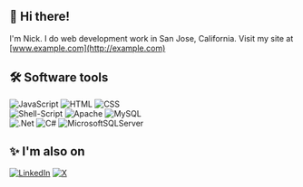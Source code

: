 <!-- profile 10 -->
## 👋 Hi there!

I'm Nick.  I do web development work in San Jose, California.  Visit my site at [www.example.com](http://example.com)

## 🛠 Software tools     

![JavaScript](https://img.shields.io/badge/javascript-%23323330.svg?style=for-the-badge&logo=javascript&logoColor=%23F7DF1E) ![HTML](https://img.shields.io/badge/html5-%23E34F26.svg?style=for-the-badge&logo=html5&logoColor=white) ![CSS](https://img.shields.io/badge/css3-%231572B6.svg?style=for-the-badge&logo=css3&logoColor=white)   
![Shell-Script](https://img.shields.io/badge/shell_script-%23121011.svg?style=for-the-badge&logo=gnu-bash&logoColor=white) ![Apache](https://img.shields.io/badge/apache-%23D42029.svg?style=for-the-badge&logo=apache&logoColor=white) ![MySQL](https://img.shields.io/badge/mysql-%2300000f.svg?style=for-the-badge&logo=mysql&logoColor=white)  
![.Net](https://img.shields.io/badge/.NET-5C2D91?style=for-the-badge&logo=.net&logoColor=white) ![C#](https://img.shields.io/badge/c%23-%23239120.svg?style=for-the-badge&logo=csharp&logoColor=white) ![MicrosoftSQLServer](https://img.shields.io/badge/Microsoft%20SQL%20Server-CC2927?style=for-the-badge&logo=microsoft%20sql%20server&logoColor=white)


## ✨  I'm also on
[![LinkedIn](https://img.shields.io/badge/LinkedIn-%230077B5.svg?logo=linkedin&logoColor=white)](https://linkedin.com/in/jsscribe) 
[![X](https://img.shields.io/twitter/url?url=https%3A%2F%2Fx.com%2F%40jxscribe&style=flat&logo=X&label=(twitter)&labelColor=black&color=black
)](https://x.com/@jxscribe) 


